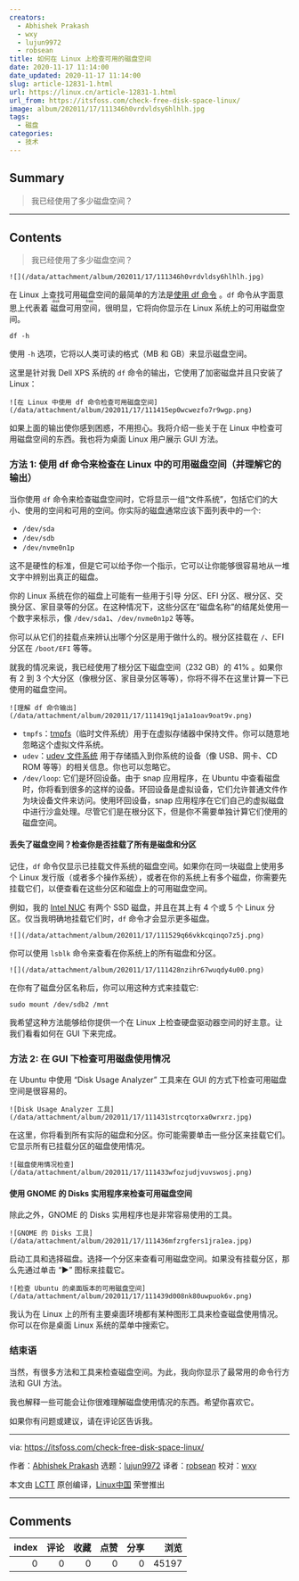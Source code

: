 ```yaml
---
creators:
  - Abhishek Prakash
  - wxy
  - lujun9972
  - robsean
title: 如何在 Linux 上检查可用的磁盘空间
date: 2020-11-17 11:14:00
date_updated: 2020-11-17 11:14:00
slug: article-12831-1.html
url: https://linux.cn/article-12831-1.html
url_from: https://itsfoss.com/check-free-disk-space-linux/
image: album/202011/17/111346h0vrdvldsy6hlhlh.jpg
tags:
  - 磁盘
categories:
  - 技术
---
```


## Summary

> 我已经使用了多少磁盘空间？

***

<!-- more -->

## Contents

> 
> 我已经使用了多少磁盘空间？
> 
> 
> 

`![](/data/attachment/album/202011/17/111346h0vrdvldsy6hlhlh.jpg)`

在 Linux 上查找可用磁盘空间的最简单的方法是[使用 df 命令](https://linuxhandbook.com/df-command/) 。`df` 命令从字面意思上代表着<ruby> 磁盘可用空间 <rt>  disk free </rt></ruby>，很明显，它将向你显示在 Linux 系统上的可用磁盘空间。

```shell
df -h
```

使用 `-h` 选项，它将以人类可读的格式（MB 和 GB）来显示磁盘空间。

这里是针对我 Dell XPS 系统的 `df` 命令的输出，它使用了加密磁盘并且只安装了 Linux：

`![在 Linux 中使用 df 命令检查可用磁盘空间](/data/attachment/album/202011/17/111415ep0wcwezfo7r9wgp.png)`

如果上面的输出使你感到困惑，不用担心。我将介绍一些关于在 Linux 中检查可用磁盘空间的东西。我也将为桌面 Linux 用户展示 GUI 方法。

### 方法 1: 使用 df 命令来检查在 Linux 中的可用磁盘空间（并理解它的输出）

当你使用 `df` 命令来检查磁盘空间时，它将显示一组“文件系统”，包括它们的大小、使用的空间和可用的空间。你实际的磁盘通常应该下面列表中的一个:

* `/dev/sda`
* `/dev/sdb`
* `/dev/nvme0n1p`

这不是硬性的标准，但是它可以给予你一个指示，它可以让你能够很容易地从一堆文字中辨别出真正的磁盘。

你的 Linux 系统在你的磁盘上可能有一些用于引导 分区、EFI 分区、根分区、交换分区、家目录等的分区。在这种情况下，这些分区在“磁盘名称”的结尾处使用一个数字来标示，像 `/dev/sda1`、`/dev/nvme0n1p2` 等等。

你可以从它们的挂载点来辨认出哪个分区是用于做什么的。根分区挂载在 `/`、EFI 分区在 `/boot/EFI` 等等。

就我的情况来说，我已经使用了根分区下磁盘空间（232 GB）的 41% 。如果你有 2 到 3 个大分区（像根分区、家目录分区等等），你将不得不在这里计算一下已使用的磁盘空间。

`![理解 df 命令输出](/data/attachment/album/202011/17/111419q1ja1a1oav9oat9v.png)`

* `tmpfs`：[tmpfs](https://www.kernel.org/doc/html/latest/filesystems/tmpfs.html)（临时文件系统）用于在虚拟存储器中保持文件。你可以随意地忽略这个虚拟文件系统。
* `udev`：[udev 文件系统](https://wiki.debian.org/udev) 用于存储插入到你系统的设备（像 USB、网卡、CD ROM 等等）的相关信息。你也可以忽略它。
* `/dev/loop`: 它们是环回设备。由于 snap 应用程序，在 Ubuntu 中查看磁盘时，你将看到很多的这样的设备。环回设备是虚拟设备，它们允许普通文件作为块设备文件来访问。使用环回设备，snap 应用程序在它们自己的虚拟磁盘中进行沙盒处理。尽管它们是在根分区下，但是你不需要单独计算它们使用的磁盘空间。

#### 丢失了磁盘空间？检查你是否挂载了所有是磁盘和分区

记住，`df` 命令仅显示已挂载文件系统的磁盘空间。如果你在同一块磁盘上使用多个 Linux 发行版（或者多个操作系统），或者在你的系统上有多个磁盘，你需要先挂载它们，以便查看在这些分区和磁盘上的可用磁盘空间。

例如，我的 [Intel NUC](https://itsfoss.com/install-linux-on-intel-nuc/) 有两个 SSD 磁盘，并且在其上有 4 个或 5 个 Linux 分区。仅当我明确地挂载它们时，`df` 命令才会显示更多磁盘。

`![](/data/attachment/album/202011/17/111529q66vkkcqinqo7z5j.png)`

你可以使用 `lsblk` 命令来查看在你系统上的所有磁盘和分区。

`![](/data/attachment/album/202011/17/111428nzihr67wuqdy4u00.png)`

在你有了磁盘分区名称后，你可以用这种方式来挂载它:

```shell
sudo mount /dev/sdb2 /mnt
```

我希望这种方法能够给你提供一个在 Linux 上检查硬盘驱动器空间的好主意。让我们看看如何在 GUI 下来完成。

### 方法 2: 在 GUI 下检查可用磁盘使用情况

在 Ubuntu 中使用 “Disk Usage Analyzer” 工具来在 GUI 的方式下检查可用磁盘空间是很容易的。

`![Disk Usage Analyzer 工具](/data/attachment/album/202011/17/111431strcqtorxa0wrxrz.jpg)`

在这里，你将看到所有实际的磁盘和分区。你可能需要单击一些分区来挂载它们。它显示所有已挂载分区的磁盘使用情况。

`![磁盘使用情况检查](/data/attachment/album/202011/17/111433wfozjudjvuvswosj.png)`

#### 使用 GNOME 的 Disks 实用程序来检查可用磁盘空间

除此之外，GNOME 的 Disks 实用程序也是非常容易使用的工具。

`![GNOME 的 Disks 工具](/data/attachment/album/202011/17/111436mfzrgfers1jra1ea.jpg)`

启动工具和选择磁盘。选择一个分区来查看可用磁盘空间。如果没有挂载分区，那么先通过单击 “▶” 图标来挂载它。

`![检查 Ubuntu 的桌面版本的可用磁盘空间](/data/attachment/album/202011/17/111439d008nk80uwpuok6v.png)`

我认为在 Linux 上的所有主要桌面环境都有某种图形工具来检查磁盘使用情况。你可以在你是桌面 Linux 系统的菜单中搜索它。

### 结束语

当然，有很多方法和工具来检查磁盘空间。为此，我向你显示了最常用的命令行方法和 GUI 方法。

我也解释一些可能会让你很难理解磁盘使用情况的东西。希望你喜欢它。

如果你有问题或建议，请在评论区告诉我。

---

via: <https://itsfoss.com/check-free-disk-space-linux/>

作者：[Abhishek Prakash](https://itsfoss.com/author/abhishek/) 选题：[lujun9972](https://github.com/lujun9972) 译者：[robsean](https://github.com/robsean) 校对：[wxy](https://github.com/wxy)

本文由 [LCTT](https://github.com/LCTT/TranslateProject) 原创编译，[Linux中国](https://linux.cn/) 荣誉推出

***

## Comments


|   index |   评论 |   收藏 |   点赞 |   分享 |   浏览 |
|--------:|-------:|-------:|-------:|-------:|-------:|
|       0 |      0 |      0 |      0 |      0 |  45197 |
